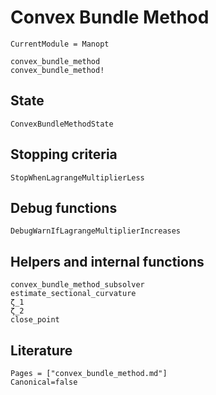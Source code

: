 # Convex Bundle Method

```@meta
CurrentModule = Manopt
```

```@docs
convex_bundle_method
convex_bundle_method!
```

## State

```@docs
ConvexBundleMethodState
```

## Stopping criteria

```@docs
StopWhenLagrangeMultiplierLess
```

## Debug functions

```@docs
DebugWarnIfLagrangeMultiplierIncreases
```

## Helpers and internal functions

```@docs
convex_bundle_method_subsolver
estimate_sectional_curvature
ζ_1
ζ_2
close_point
```

## Literature

```@bibliography
Pages = ["convex_bundle_method.md"]
Canonical=false
```
